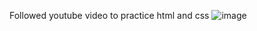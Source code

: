 Followed youtube video to practice html and css
![image](https://github.com/Abishek-hue/Calculator/assets/111413214/778b37d2-c4b6-49e5-b168-93ff846628ab)

